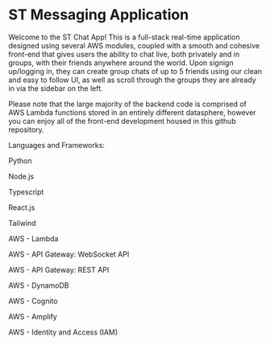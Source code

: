 # ST Messaging Application
Welcome to the ST Chat App!
This is a full-stack real-time application designed using several AWS modules, coupled with a smooth and cohesive front-end that gives users the ability to chat live, both privately and in groups, with their friends anywhere around the world. Upon signign up/logging in, they can create group chats of up to 5 friends using our clean and easy to follow UI, as well as scroll through the groups they are already in via the sidebar on the left.

Please note that the large majority of the backend code is comprised of AWS Lambda functions stored in an entirely different datasphere, however you can enjoy all of the front-end development housed in this github repository.

Languages and Frameworks: 

Python

Node.js

Typescript

React.js

Tailwind

AWS - Lambda

AWS - API Gateway: WebSocket API

AWS - API Gateway: REST API

AWS - DynamoDB

AWS - Cognito

AWS - Amplify

AWS - Identity and Access (IAM)

